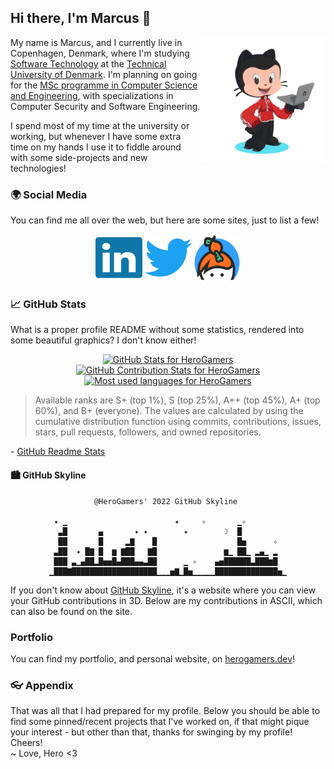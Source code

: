 <!-- Introduction -->
## Hi there, I'm Marcus 👋

<a href="https://myoctocat.com" target="_blank"><img align="right" width="200px" height="auto" alt="Hero's Octocat" src="./img/octocat.svg"></a>

My name is Marcus, and I currently live in Copenhagen, Denmark, where I'm studying [Software Technology](https://www.dtu.dk/english/education/undergraduate/undergraduate-programmes-in-danish/beng-programmes/software-technology) at the [Technical University of Denmark](https://www.dtu.dk/english). I'm planning on going for the [MSc programme in Computer Science and Engineering](https://www.dtu.dk/english/education/graduate/msc-programmes/computer-science-and-engineering), with specializations in Computer Security and Software Engineering.

I spend most of my time at the university or working, but whenever I have some extra time on my hands I use it to fiddle around with some side-projects and new technologies!

<!-- Socials -->
### 🌍 Social Media

You can find me all over the web, but here are some sites, just to list a few!

<div align="center">
  <a href="https://linkedin.com/in/marcus-sand" target="_blank"><img width="75px" height="75px" alt="LinkedIn Icon" src="./img/socials/linkedin-brands.svg"></a>
  <!--<a href="https://discord.gg/PvFPEfd" target="_blank"><img width="75px" height="75px" alt="Discord Icon" src="./img/socials/discord-brands.svg"></a>-->
  <a href="https://twitter.com/ItsHeroGamers" target="_blank"><img width="75px" height="75px" alt="Twitter Icon" src="./img/socials/twitter-brands.svg"></a>
  <a href="https://keybase.io/herogamers" target="_blank"><img width="75px" height="75px" alt="Keybase Icon" src="./img/socials/Keybase_logo_official.svg"></a>
</div>

<!-- Stats -->
### 📈 GitHub Stats

What is a proper profile README without some statistics, rendered into some beautiful graphics? I don't know either!

<!-- tried setting the width of both to 49%, but can't seem to find a way to set min-width, so they get super squashed on mobile devices -->
<div align="center">
  <a href="https://github.com/anuraghazra/github-readme-stats" target="_blank"><img src="https://github-readme-stats.vercel.app/api?username=HeroGamers&show_icons=true&include_all_commits=true&count_private=true&theme=jolly&layout=compact" alt="GitHub Stats for HeroGamers" width="480px"></a>
  <a href="https://github.com/denvercoder1/github-readme-streak-stats" target="_blank"><img src="https://github-readme-streak-stats.herokuapp.com?user=HeroGamers&theme=jolly" alt="GitHub Contribution Stats for HeroGamers" width="480px"></a>
  <a href="https://github.com/anuraghazra/github-readme-stats#compact-language-card-layout" target="_blank"><img src="https://github-readme-stats.vercel.app/api/top-langs/?username=HeroGamers&include_all_commits=true&count_private=true&theme=jolly&layout=compact" alt="Most used languages for HeroGamers" width="480px"></a>
</div>

> Available ranks are S+ (top 1%), S (top 25%), A++ (top 45%), A+ (top 60%), and B+ (everyone). The values are calculated by using the cumulative distribution function using commits, contributions, issues, stars, pull requests, followers, and owned repositories.

\- [GitHub Readme Stats](https://github.com/anuraghazra/github-readme-stats#github-stats-card)

#### 🏙️ GitHub Skyline

<div align="center">

```
          @HeroGamers' 2022 GitHub Skyline           

 ✦ ▁                        ✦     ✧       ▁✧         
  ▃█       ▄       ✦ ✦        ✦        ☽  █          
  ██       █     ▂▇    █                  █▅      ✧  
 ▃██  ✦ █▇ █  ▆ ▇██   ▇█               ▆▁ ██▁ ▂▄▁ ▂  
 ███ ▃▁▄██▂█▅▅█▄███▄▄▃██      ▁ ✧    ▄▅██████▃███▆█  
▁███▇███████████████████▁▁▁▅▇▁█▅▁▁▁▁▁██████████████▅▁
```

<!--
```
          @HeroGamers' 2021 GitHub Skyline           

       ✧                 ✧         ✧   ▁ ✦           
     ✧                         ✧       █ ▃ ▃      ✧ ☽
                  ✧ ✧                  █ █ █         
    ✧           ▁    ▃                ██ █ █   ▇     
      ▁  ▅▂▅ ▂▁ █▂  ▅██        ✧  ✧   ██▄█▁█▃█▄█    ✦
▁▁▇▅▁▇█▅▁███▅██▅██▇▅███▁▁▁▅▁▁▁▁▅▁▁▁▁▇▁██████████▁▁▁▁▁
```


```
          @HeroGamers' 2020 GitHub Skyline           

            ✧       ✧      ✦            ▁✦         ✦ 
✦ ✧✧     ✦  ✧      ✧✦      ✦       ✦    █    ✦  ▁    
           ✦        ✦                   █     ✦✧█    
       ✧ ✦     ✧   ✧✦           ✧✦▃    ▆█   █☽▆ █   ✧
   ✦     ▄      ✧  ▄ ▄  ✧     ▆ ▆▆█▂ ▆▄██▆▆▄█✧█▂█▂   
▅▁▁▁▁▅▅▁▅█▅▁▅▅▅▅▅▁▅█▁█▁▁▁▁▁▁▁▁█▅████▅████████▅████▁▁▁
```
-->

</div>

If you don't know about [GitHub Skyline](https://skyline.github.com), it's a website where you can view your GitHub contributions in 3D. Below are my contributions in ASCII, which can also be found on the site.
<!-- You can find the ASCII art version by looking at the console -->

### Portfolio

You can find my portfolio, and personal website, on [herogamers.dev](https://herogamers.dev/)!

<!-- Appendix -->
### 👓 Appendix

That was all that I had prepared for my profile. Below you should be able to find some pinned/recent projects that I've worked on, if that might pique your interest - but other than that, thanks for swinging by my profile! Cheers!  
~ Love, Hero <3
